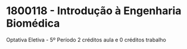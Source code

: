 # 1800118 - Introdução à Engenharia Biomédica
Optativa Eletiva - 5º Período
2 créditos aula e 0 créditos trabalho
